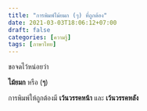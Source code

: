 ```yaml
---
title: "การพิมพ์ไม้ยมก (ๆ) ที่ถูกต้อง"
date: 2021-03-03T18:06:12+07:00
draft: false
categories: [ความรู้]
tags: [ภาษาไทย]
---
```


ขอจดไว้หน่อยว่า

__ไม้ยมก__ หรือ (__ๆ__)

การพิมพ์ให้ถูกต้องมี __เว้นวรรคหน้า__ และ __เว้นวรรคหลัง__
